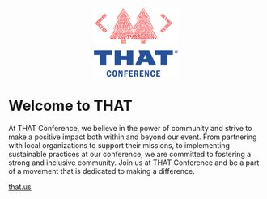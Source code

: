 <p align="center">
<img src="https://github.com/ThatConference/.github/blob/main/profile/THATConferenceWordTree-cropped.svg" style="width:33%; margin:0 auto 40px auto; display:block;" />
</p>

# Welcome to THAT

At THAT Conference, we believe in the power of community and strive to make a positive impact both within and beyond our event. From partnering with local organizations to support their missions, to implementing sustainable practices at our conference, we are committed to fostering a strong and inclusive community. Join us at THAT Conference and be a part of a movement that is dedicated to making a difference.

[that.us](https://that.us/?udm_source=github)
